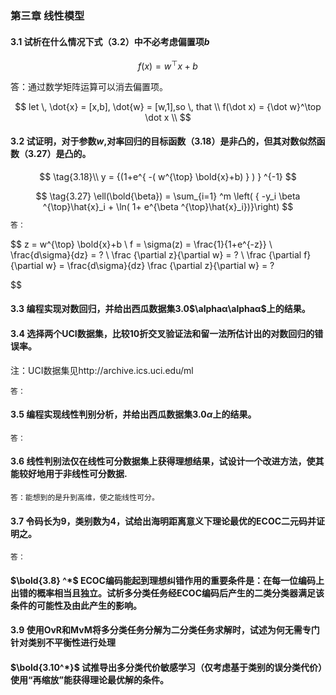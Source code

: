 ### 第三章 线性模型

#### 3.1 试析在什么情况下式（3.2）中不必考虑偏置项$b$

$$
f(x) = w^\top x + b \tag{3.2}
$$

答：通过数学矩阵运算可以消去偏置项。

$$
let \, \dot{x} = [x,b], \dot{w} = [w,1],so \, that \\
f(\dot x) = {\dot w}^\top \dot x  \\ 
$$

#### 3.2 试证明，对于参数$w$,对率回归的目标函数（3.18）是非凸的，但其对数似然函数（3.27）是凸的。

$$
\tag{3.18}\\
y = {(1+e^{ -( w^{\top} \bold{x}+b) } ) } ^{-1}
$$

$$
\tag{3.27}
\ell(\bold{\beta}) = \sum_{i=1} ^m 
\left( { -y_i \beta ^{\top}\hat{x}_i + \ln( 1+ e^{\beta ^{\top}\hat{x}_i})}\right)
$$

```latex
答：
```

$$
z = w^{\top} \bold{x}+b \\
f = \sigma(z) = \frac{1}{1+e^{-z}} \\
\frac{d\sigma}{dz} = ? \\
\frac {\partial z}{\partial w} = ? \\
\frac {\partial f}{\partial w} = \frac{d\sigma}{dz} \frac {\partial z}{\partial w} = ?  

$$

#### 3.3 编程实现对数回归，并给出西瓜数据集3.0$\alphaα\alphaα$上的结果。

#### 3.4 选择两个UCI数据集，比较10折交叉验证法和留一法所估计出的对数回归的错误率。

注：UCI数据集见http://archive.ics.uci.edu/ml

```textile
答：
```

#### 3.5 编程实现线性判别分析，并给出西瓜数据集3.0$\alpha$上的结果。

```
答：
```

#### 3.6 线性判别法仅在线性可分数据集上获得理想结果，试设计一个改进方法，使其能较好地用于非线性可分数据.

```
答：能想到的是升到高维，使之能线性可分。
```

#### 3.7 令码长为9，类别数为4，试给出海明距离意义下理论最优的ECOC二元码并证明之。

```
答：
```

#### $\bold{3.8} ^*$ ECOC编码能起到理想纠错作用的重要条件是：在每一位编码上出错的概率相当且独立。试析多分类任务经ECOC编码后产生的二类分类器满足该条件的可能性及由此产生的影响。

#### 3.9 使用OvR和MvM将多分类任务分解为二分类任务求解时，试述为何无需专门针对类别不平衡性进行处理

#### $\bold{3.10^*}$ 试推导出多分类代价敏感学习（仅考虑基于类别的误分类代价）使用“再缩放”能获得理论最优解的条件。

#### 
